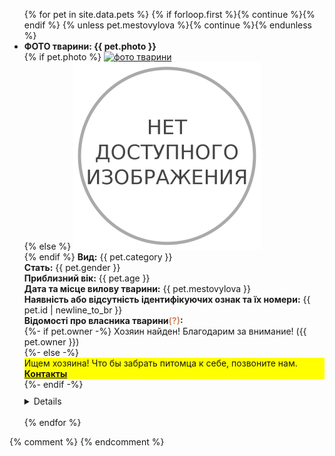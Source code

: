 <ul class="cards">
{% for pet in site.data.pets %}
{% if forloop.first %}{% continue %}{% endif %}
{% unless pet.mestovylova %}{% continue %}{% endunless %}
<li class="card">
<b>ФОТО тварини: {{ pet.photo }}</b><br>
{% if pet.photo %}
<a href="./img/{{ forloop.index0 | plus: 2 }}.jpg"><img alt="фото тварини" src="./img/{{ forloop.index0 | plus: 2 }}.jpg" height="300px" class="photo" title="збільшити фото"></a><br>
{% else %}
<img alt="фото не завантажено" src="./img/nophoto.png" width="300px" height="300px" class="photo" title="фото відсутнє"><br>
{% endif %}
<b>Вид:</b> 
{{ pet.category }}<br> 
<b>Стать:</b> 
{{ pet.gender }}<br> 
<b>Приблизний вік:</b> 
{{ pet.age }}<br> 
<b>Дата та місце вилову тварини:</b> 
{{ pet.mestovylova }}<br>
<b>Наявність або відсутність ідентифікуючих ознак та їх номери:</b> 
{{ pet.id | newline_to_br }}<br>
<b>Відомості про власника тварини<span title="(ПІБ, місце проживання, договір про передачу тварини у власність)" style="color:#d5875c">(?)</span>:</b><br> 
{%- if pet.owner -%}
Хозяин найден! Благодарим за внимание! ({{ pet.owner }})<br> 
{%- else -%}
<div style="background-color: yellow;">Ищем хозяина! Что бы забрать питомца к себе, позвоните нам. <a href="#/contacts.html"><strong>Контакты</strong></a></div> 
{%- endif -%}<div style="margin-bottom: 10px;"></div>
<details markdown="1">
<b>Здійснені заходи з ветеринарного огляду тварини<span title="(ветеринарна допомога, карантинування, дегільментизація, інсектоакарицидна обробка, вакцинація, стерилізація, ідентифікація)" style="color:#d5875c">(?)</span>:</b><br> 
{% if pet.vaccine %}{{ pet.vaccine | newline_to_br }}<br> {% endif %}
<b>Природні ознаки:</b> 
{{ pet.signs }}<br>
<b>Зовнішні ознаки<span title="(окрас шерсті, вага, особливі ідентифікуючі ознаки)" style="color:#d5875c">(?)</span>:</b> 
{{ pet.color }}<br> 
<b>Попередня оцінка стану здоров’я тварини:</b> 
{{ pet.health }}<br> 
<b>Відомості про опікуна в разі його наявності (ПІБ, місце проживання):</b> 
{{ pet.guardian }}<br> 
<b>Дата та місце повернення тварини<span title="якщо тварина повернута до ареалу перебування (у місця вилову)" style="color:#d5875c">(?)</span>:</b> 
{{ pet.address }}<br> 
<b>Номер запису в базi: </b>
{{ forloop.index0 | plus: 2 }}<br>
</details> 
</li>
<br>
{% endfor %}
</ul>
{% comment %}
{% endcomment %}
